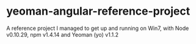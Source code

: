 yeoman-angular-reference-project
================================

A reference project I managed to get up and running on Win7, with Node v0.10.29, npm v1.4.14 and Yeoman (yo) v1.1.2

